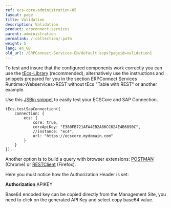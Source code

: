 ```yaml
---
ref: ecs-core-administration-05
layout: page
title: Validation
description: Validation
product: erpconnect-services
parent: administration
permalink: /:collection/:path
weight: 5
lang: en_GB
old_url: /ERPConnect-Services-EN/default.aspx?pageid=validation1
---
```


To test and insure that the configured components work correctly you can use the [tEcs-Library](https://cdn-files.theobald-software.com/static/theobald.ecs.micro/5.7.0/index.html) (recommended), alternatively use the instructions and snippets prepared for you in the section ERPConnect Services Runtime>Webservices>REST without tEcs  "Table with REST" or another example.

Use this [JSBin snippet](http://output.jsbin.com/gejem/13) to easily test your ECSCore and SAP Connection.

```
tEcs.testSapConnection({
    connection: {
        ecs: {
            core: true,
            coreApiKey: "E380FB721AFA4EB2A86CC624E4B6890C",
            //instance: "ec4",
            url: "https://ecscore.mydomain.com"
        }
    }
});
```

Another option is to build a query with browser extensions: [POSTMAN](https://chrome.google.com/webstore/detail/postman/fhbjgbiflinjbdggehcddcbncdddomop) (Chrome) or [RESTClient](https://addons.mozilla.org/de/firefox/addon/restclient/) (Firefox).

Here you must notice how the Authorization Header is set:

**Authorization** 		APIKEY 

Base64 encoded key can be copied directly from the Management Site, you need to click on the generated API Key and select copy base64 value.